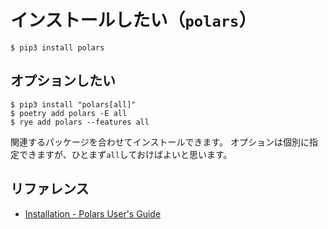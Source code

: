 # インストールしたい（``polars``）

```console
$ pip3 install polars
```

## オプションしたい

```console
$ pip3 install "polars[all]"
$ poetry add polars -E all
$ rye add polars --features all
```

関連するパッケージを合わせてインストールできます。
オプションは個別に指定できますが、ひとまず``all``しておけばよいと思います。

## リファレンス

- [Installation - Polars User's Guide](https://docs.pola.rs/user-guide/installation/)
